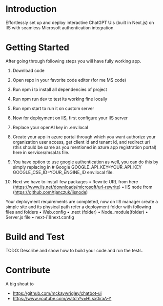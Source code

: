 # Introduction 
Effortlessly set up and deploy interactive ChatGPT UIs (built in Next.js) on IIS with seamless Microsoft authentication integration.

# Getting Started
After going through following steps you will have fully working app.
1.	Download code
2.	Open repo in your favorite code editor (for me MS code)
3.	Run npm i to install all dependencies of project
4.	Run npm run dev to test its working fine locally
5.	Run npm start to run it on custom server
6.	Now for deployment on IIS, first configure your IIS server
7.	Replace your openAI key in .env.local
8.	Create your app in azure portal through which you want authorize your organization user access,  get client id and tenant id, and redirect uri (this should be same as you mentioned in azure app registration portal) here in services/msal.ts file.
9.	You have option to use google authentication as well, you can do this by simply replacing in # Google GOOGLE_API_KEY=YOUR_API_KEY GOOGLE_CSE_ID=YOUR_ENGINE_ID  env.local file.

10.	Next we have to install few packages
•	Rewrite URL from here (https://www.iis.net/downloads/microsoft/url-rewrite)
•	IIS node from (https://github.com/tjanczuk/iisnode)

Your deployment requirements are completed, now on IIS manager create a simple site and its physical path refer a deployment folder with following files and folders
•	Web.config
•	.next (folder)
•	Node_module(folder)
•	Server.js file
•	next-i18next.config


# Build and Test
TODO: Describe and show how to build your code and run the tests. 

# Contribute
A big shout to 
- https://github.com/mckaywrigley/chatbot-ui
- https://www.youtube.com/watch?v=HLsx0iraA-Y
